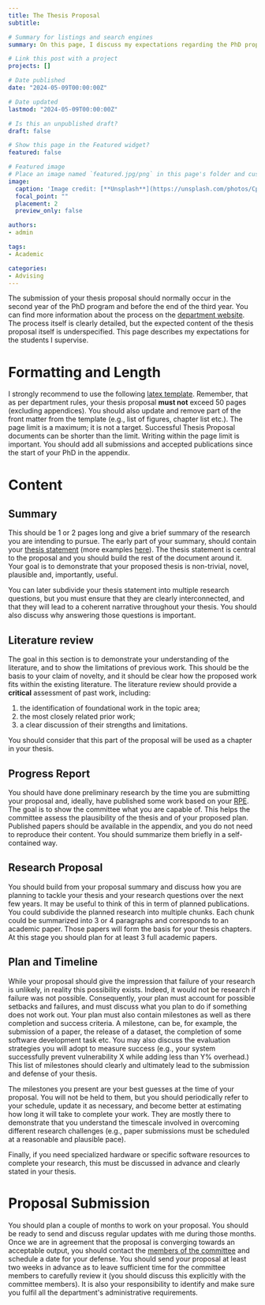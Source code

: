 ```yaml
---
title: The Thesis Proposal
subtitle:

# Summary for listings and search engines
summary: On this page, I discuss my expectations regarding the PhD proposal.

# Link this post with a project
projects: []

# Date published
date: "2024-05-09T00:00:00Z"

# Date updated
lastmod: "2024-05-09T00:00:00Z"

# Is this an unpublished draft?
draft: false

# Show this page in the Featured widget?
featured: false

# Featured image
# Place an image named `featured.jpg/png` in this page's folder and customize its options here.
image:
  caption: 'Image credit: [**Unsplash**](https://unsplash.com/photos/CpkOjOcXdUY)'
  focal_point: ""
  placement: 2
  preview_only: false

authors:
- admin

tags:
- Academic

categories:
- Advising
---
```


The submission of your thesis proposal should normally occur in the second year
of the PhD program and before the end of the third year.
You can find more information about the process on the [department website](https://www.cs.ubc.ca/students/grad/policies/grad-handbook/phd-program/thesis-proposal).
The process itself is clearly detailed, but the expected content of the thesis
proposal itself is underspecified.
This page describes my expectations for the students I supervise.

# Formatting and Length

I strongly recommend to use the following [latex template](https://github.com/tfjmp/ubcdiss).
Remember, that as per department rules, your thesis proposal **must not** exceed
50 pages (excluding appendices).
You should also update and remove part of the front matter from the template (e.g., list of figures, chapter list etc.).
The page limit is a maximum; it is not a target.
Successful Thesis Proposal documents can be shorter than the limit.
Writing within the page limit is important.
You should add all submissions and accepted publications since the start of your PhD
in the appendix.

# Content

## Summary

This should be 1 or 2 pages long and give a brief summary of the research you are
intending to pursue.
The early part of your summary, should contain your [thesis statement](https://cs.uwaterloo.ca/~brecht/thesis-stmt-new.html)
(more examples [here](https://depts.washington.edu/acelab/theses.html)).
The thesis statement is central to the proposal and you should build the rest of
the document around it.
Your goal is to demonstrate that your proposed thesis is non-trivial, novel,
plausible and, importantly, useful.

You can later subdivide your thesis statement into multiple research questions, but you
must ensure that they are clearly interconnected, and that they will lead
to a coherent narrative throughout your thesis.
You should also discuss why answering those questions is important.


## Literature review

The goal in this section is to demonstrate your understanding of the literature,
and to show the limitations of previous work.
This should be the basis to your claim of novelty,
and it should be clear how the proposed work fits within the existing literature.
The literature review should provide a **critical** assessment of past work, including:
1. the identification of foundational work in the topic area;
2. the most closely related prior work;
3. a clear discussion of their strengths and limitations.

You should consider that this part of the proposal will be used as a chapter in
your thesis.

## Progress Report

You should have done preliminary research by the time you are submitting your
proposal and, ideally, have published some work based on your [RPE](https://tfjmp.org/post/rpe/).
The goal is to show the committee what you are capable of.
This helps the committee assess the plausibility of the thesis and of your proposed plan.
Published papers should be available in the appendix, and you do not need to
reproduce their content.
You should summarize them briefly in a self-contained way.

## Research Proposal

You should build from your proposal summary and discuss how you are planning to
tackle your thesis and your research questions over the next few years.
It may be useful to think of this in term of planned publications.
You could subdivide the planned research into multiple chunks.
Each chunk could be summarized into 3 or 4 paragraphs and corresponds to an
academic paper.
Those papers will form the basis for your thesis chapters.
At this stage you should plan for at least 3 full academic papers.


## Plan and Timeline

While your proposal should give the impression that failure of your research is
unlikely, in reality this possibility exists.
Indeed, it would not be research if failure was not possible.
Consequently, your plan must account for possible setbacks and failures, and
must discuss what you plan to do if something does not work out.
Your plan must also contain milestones as well as there completion and success
criteria.
A milestone, can be, for example, the submission of a paper,
the release of a dataset, the completion of some software development task etc.
You may also discuss the evaluation strategies you will adopt to measure success
(e.g., your system successfully prevent vulnerability X while adding less than Y% overhead.)
This list of milestones should clearly and ultimately lead to the submission and defense of
your thesis.

The milestones you present are your best guesses at the time of your proposal.
You will not be held to them, but you should periodically refer to your schedule,
update it as necessary, and become better at estimating how long it will take to complete your work.
They are mostly there to demonstrate that you understand the timescale involved
in overcoming different research challenges (e.g., paper submissions must be
scheduled at a reasonable and plausible pace).

Finally, if you need specialized hardware or specific software resources to
complete your research, this must be discussed in advance and clearly stated
in your thesis.

# Proposal Submission

You should plan a couple of months to work on your proposal. You should be ready
to send and discuss regular updates with me during those months. Once we are in agreement that the
proposal is converging towards an acceptable output, you should contact the
[members of the committee](https://www.cs.ubc.ca/students/grad/policies/grad-handbook/phd-program/phd-supervisory-committee) and schedule a date for your defense.
You should send your proposal at least two weeks in advance as to leave sufficient time for the
committee members to carefully review it (you should discuss this explicitly with the committee members).
It is also your responsibility to identify and make sure you fulfil all the department's
administrative requirements.
